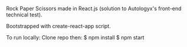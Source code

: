 Rock Paper Scissors made in React.js (solution to Autologyx's front-end technical test).

Bootstrapped with create-react-app script. 

To run locally: 
Clone repo then:
$ npm install
$ npm start

